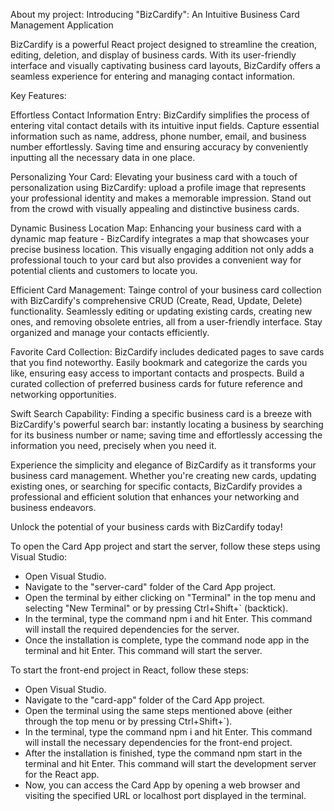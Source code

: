 About my project:
Introducing "BizCardify": An Intuitive Business Card Management Application

BizCardify is a powerful React project designed to streamline the creation, editing, deletion, and display of business cards. With its user-friendly interface and visually captivating business card layouts, BizCardify offers a seamless experience for entering and managing contact information.

Key Features:

Effortless Contact Information Entry:
BizCardify simplifies the process of entering vital contact details with its intuitive input fields. Capture essential information such as name, address, phone number, email, and business number effortlessly. Saving time and ensuring accuracy by conveniently inputting all the necessary data in one place.

Personalizing Your Card:
Elevating your business card with a touch of personalization using BizCardify: upload a profile image that represents your professional identity and makes a memorable impression. Stand out from the crowd with visually appealing and distinctive business cards.

Dynamic Business Location Map:
Enhancing your business card with a dynamic map feature - BizCardify integrates a map that showcases your precise business location. This visually engaging addition not only adds a professional touch to your card but also provides a convenient way for potential clients and customers to locate you.

Efficient Card Management:
Tainge control of your business card collection with BizCardify's comprehensive CRUD (Create, Read, Update, Delete) functionality. Seamlessly editing or updating existing cards, creating new ones, and removing obsolete entries, all from a user-friendly interface. Stay organized and manage your contacts efficiently.

Favorite Card Collection:
BizCardify includes dedicated pages to save cards that you find noteworthy. Easily bookmark and categorize the cards you like, ensuring easy access to important contacts and prospects. Build a curated collection of preferred business cards for future reference and networking opportunities.

Swift Search Capability:
Finding a specific business card is a breeze with BizCardify's powerful search bar: instantly locating a business by searching for its business number or name; saving time and effortlessly accessing the information you need, precisely when you need it.

Experience the simplicity and elegance of BizCardify as it transforms your business card management. Whether you're creating new cards, updating existing ones, or searching for specific contacts, BizCardify provides a professional and efficient solution that enhances your networking and business endeavors.

Unlock the potential of your business cards with BizCardify today!

To open the Card App project and start the server, follow these steps using Visual Studio:

* Open Visual Studio.
* Navigate to the "server-card" folder of the Card App project.
* Open the terminal by either clicking on "Terminal" in the top menu and selecting "New Terminal" or by pressing Ctrl+Shift+` (backtick).
* In the terminal, type the command npm i and hit Enter. This command will install the required dependencies for the server.
* Once the installation is complete, type the command node app in the terminal and hit Enter. This command will start the server.

To start the front-end project in React, follow these steps:

* Open Visual Studio.
* Navigate to the "card-app" folder of the Card App project.
* Open the terminal using the same steps mentioned above (either through the top menu or by pressing Ctrl+Shift+`).
* In the terminal, type the command npm i and hit Enter. This command will install the necessary dependencies for the front-end project.
* After the installation is finished, type the command npm start in the terminal and hit Enter. This command will start the development server for the React app.
* Now, you can access the Card App by opening a web browser and visiting the specified URL or localhost port displayed in the terminal.


